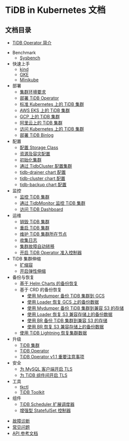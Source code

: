 # TiDB in Kubernetes 文档

<!-- markdownlint-disable MD007 -->
<!-- markdownlint-disable MD032 -->

## 文档目录

- [TiDB Operator 简介](tidb-operator-overview.md)
+ Benchmark
  - [Sysbench](benchmark-sysbench.md)
+ 快速上手
  - [kind](deploy-tidb-from-kubernetes-kind.md)
  - [GKE](deploy-tidb-from-kubernetes-gke.md)
  - [Minikube](deploy-tidb-from-kubernetes-minikube.md)
+ 部署
  - [集群环境要求](prerequisites.md)
  - [部署 TiDB Operator](deploy-tidb-operator.md)
  - [标准 Kubernetes 上的 TiDB 集群](deploy-on-general-kubernetes.md)
  - [AWS EKS 上的 TiDB 集群](deploy-on-aws-eks.md)
  - [GCP 上的 TiDB 集群](deploy-on-gcp-gke.md)
  - [阿里云上的 TiDB 集群](deploy-on-alibaba-cloud.md)
  - [访问 Kubernetes 上的 TiDB 集群](access-tidb.md)
  - [部署 TiDB Binlog](deploy-tidb-binlog.md)
+ 配置
  - [配置 Storage Class](configure-storage-class.md)
  - [资源及容灾配置](configure-a-tidb-cluster.md)
  - [初始化集群](initialize-a-cluster.md)
  - [通过 TidbCluster 配置集群](configure-cluster-using-tidbcluster.md)
  - [tidb-drainer chart 配置](configure-tidb-binlog-drainer.md)
  - [tidb-cluster chart 配置](tidb-cluster-chart-config.md)
  - [tidb-backup chart 配置](configure-backup.md)
+ 监控
  - [监控 TiDB 集群](monitor-a-tidb-cluster.md)
  - [通过 TidbMonitor 监控 TiDB 集群](monitor-using-tidbmonitor.md)
  - [访问 TiDB Dashboard](access-dashboard.md)
+ 运维
  - [销毁 TiDB 集群](destroy-a-tidb-cluster.md)
  - [重启 TiDB 集群](restart-a-tidb-cluster.md)
  - [维护 TiDB 集群所在节点](maintain-a-kubernetes-node.md)
  - [收集日志](collect-tidb-logs.md)
  - [集群故障自动转移](use-auto-failover.md)
  - [开启 TiDB Operator 准入控制器](enable-admission-webhook.md)
+ TiDB 集群伸缩
  - [扩缩容](scale-a-tidb-cluster.md)
  - [开启弹性伸缩](enable-tidb-cluster-auto-scaling.md)
+ 备份与恢复
  - [基于 Helm Charts 的备份恢复](backup-and-restore-using-helm-charts.md)
  + 基于 CRD 的备份恢复
    - [使用 Mydumper 备份 TiDB 集群到 GCS](backup-to-gcs.md)
    - [使用 Loader 恢复 GCS 上的备份数据](restore-from-gcs.md)
    - [使用 Mydumper 备份 TiDB 集群到兼容 S3 的存储](backup-to-s3.md)
    - [使用 Loader 恢复 S3 兼容存储上的备份数据](restore-from-s3.md)
    - [使用 BR 备份 TiDB 集群到兼容 S3 的存储](backup-to-aws-s3-using-br.md)
    - [使用 BR 恢复 S3 兼容存储上的备份数据](restore-from-aws-s3-using-br.md)
  - [使用 TiDB Lightning 恢复集群数据](restore-data-using-tidb-lightning.md)
+ 升级
  - [TiDB 集群](upgrade-a-tidb-cluster.md)
  - [TiDB Operator](upgrade-tidb-operator.md)
  - [TiDB Operator v1.1 重要注意事项](notes-tidb-operator-v1.1.md)
+ 安全
  - [为 MySQL 客户端开启 TLS](enable-tls-for-mysql-client.md)
  - [为 TiDB 组件间开启 TLS](enable-tls-between-components.md)
+ 工具
  - [tkctl](use-tkctl.md)
  - [TiDB Toolkit](tidb-toolkit.md)
+ 组件
  - [TiDB Scheduler 扩展调度器](tidb-scheduler.md)
  - [增强型 StatefulSet 控制器](advanced-statefulset.md)
- [故障诊断](troubleshoot.md)
- [常见问题](faq.md)
- [API 参考文档](api-references.md)

